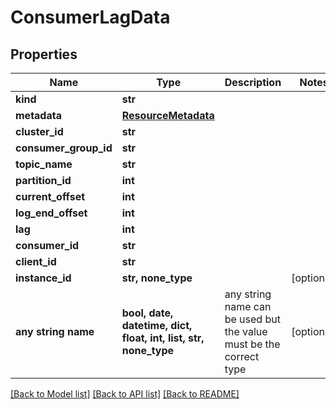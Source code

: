 # ConsumerLagData


## Properties
Name | Type | Description | Notes
------------ | ------------- | ------------- | -------------
**kind** | **str** |  | 
**metadata** | [**ResourceMetadata**](ResourceMetadata.md) |  | 
**cluster_id** | **str** |  | 
**consumer_group_id** | **str** |  | 
**topic_name** | **str** |  | 
**partition_id** | **int** |  | 
**current_offset** | **int** |  | 
**log_end_offset** | **int** |  | 
**lag** | **int** |  | 
**consumer_id** | **str** |  | 
**client_id** | **str** |  | 
**instance_id** | **str, none_type** |  | [optional] 
**any string name** | **bool, date, datetime, dict, float, int, list, str, none_type** | any string name can be used but the value must be the correct type | [optional]

[[Back to Model list]](../README.md#documentation-for-models) [[Back to API list]](../README.md#documentation-for-api-endpoints) [[Back to README]](../README.md)


